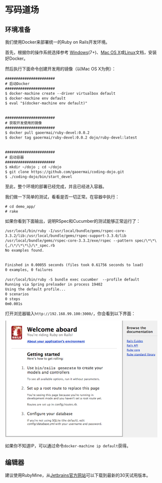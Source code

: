 # 写码道场 #

## 环境准备 ##

我们使用Docker来部署统一的Ruby on Rails开发环境。

首先，根据你的操作系统选择参考 [Windows](https://docs.docker.com/engine/installation/windows/)(7+)、[Mac OS X](https://docs.docker.com/mac/step_one/)或[Linux](https://docs.docker.com/linux/step_one/)文档，安装好Docker。

然后执行下面命令创建开发用的镜像（以Mac OS X为例）：

```
#######################
# 启动Docker
#######################
$ docker-machine create --driver virtualbox default
$ docker-machine env default
$ eval "$(docker-machine env default)"


#######################
# 获取开发使用的镜像
#######################
$ docker pull gaoermai/ruby-devel:0.0.2
$ docker tag gaoermai/ruby-devel:0.0.2 dojo/ruby-devel:latest


#######################
# 启动容器
#######################
$ mkdir ~/dojo ; cd ~/dojo
$ git clone https://github.com/gaoermai/coding-dojo.git
$ ./coding-dojo/bin/start_devel
```

至此，整个环境的部署已经完成，并且已经进入容器。

我们做一下简单的测试，看看是否一切正常。在容器中执行：

```
# cd demo_app/
# rake
```

如果你看到下面输出，说明RSpec和Cucumber的测试能够正常运行了：

```
/usr/local/bin/ruby -I/usr/local/bundle/gems/rspec-core-3.3.2/lib:/usr/local/bundle/gems/rspec-support-3.3.0/lib /usr/local/bundle/gems/rspec-core-3.3.2/exe/rspec --pattern spec/\*\*\{,/\*/\*\*\}/\*_spec.rb
No examples found.


Finished in 0.00055 seconds (files took 0.61756 seconds to load)
0 examples, 0 failures

/usr/local/bin/ruby -S bundle exec cucumber  --profile default
Running via Spring preloader in process 19402
Using the default profile...
0 scenarios
0 steps
0m0.001s
```

打开浏览器输入```http://192.168.99.100:3000/```，你会看到以下界面：

![Rails on Ruby默认首页](screenshot/rails-default-index.png)

如果你不知道IP，可以通过命令```docker-machine ip default```获得。

## 编辑器 ##

建议使用RubyMine，从[Jetbrains官方网站](https://www.jetbrains.com/ruby/download/)可以下载到最新的30天试用版本。